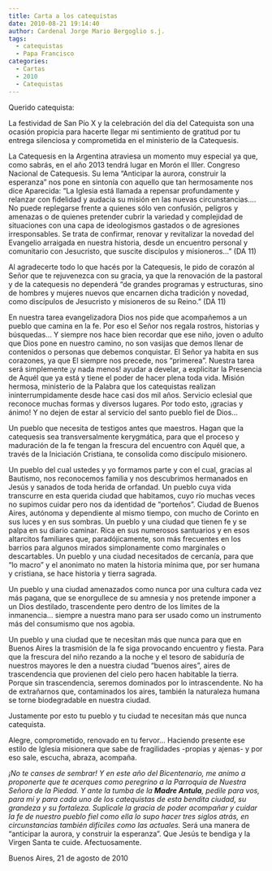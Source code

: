 ```yaml
---
title: Carta a los catequistas
date: 2010-08-21 19:14:40
author: Cardenal Jorge Mario Bergoglio s.j.
tags:
  - catequistas
  - Papa Francisco
categories:
  - Cartas
  - 2010
  - Catequistas
---
```


Querido catequista:
 
La festividad de San Pío X y la celebración del día del Catequista son una ocasión propicia para hacerte llegar mi sentimiento de gratitud por tu entrega silenciosa y comprometida en el ministerio de la Catequesis.
 
La Catequesis en la Argentina atraviesa un momento muy especial ya que, como sabrás, en el año 2013 tendrá lugar en Morón el IIIer. Congreso Nacional de Catequesis. Su lema “Anticipar la aurora, construir la esperanza” nos pone en  sintonía con aquello que tan hermosamente nos dice Aparecida: “La Iglesia está llamada a repensar profundamente y relanzar con fidelidad y audacia su misión en las nuevas circunstancias…. No puede replegarse frente a quienes sólo ven confusión, peligros y amenazas o de quienes pretender cubrir la variedad y complejidad de situaciones con una capa de ideologismos gastados o de agresiones irresponsables. Se trata de confirmar, renovar y revitalizar la novedad del Evangelio arraigada en nuestra historia, desde un encuentro personal y comunitario con Jesucristo, que suscite discípulos y misioneros…” (DA 11)
<!-- more --> 
Al agradecerte todo lo que hacés por la Catequesis, le pido de corazón al Señor que te rejuvenezca con su gracia, ya que la renovación de la pastoral y de la catequesis no dependerá “de grandes programas y estructuras, sino de hombres y mujeres nuevos que encarnen dicha tradición y novedad, como discípulos de Jesucristo y misioneros de su Reino.” (DA 11)
 
En nuestra tarea evangelizadora Dios nos pide que acompañemos a un pueblo que camina en la fe. Por eso el Señor nos regala rostros, historias y búsquedas... Y siempre nos hace bien recordar que ese niño, joven o adulto que Dios pone en nuestro camino, no son vasijas que demos llenar de contenidos o personas que  debemos conquistar. El Señor ya habita en sus corazones, ya que El siempre nos precede, nos “primerea”.
Nuestra tarea será simplemente ¡y nada menos! ayudar a develar, a explicitar la Presencia de Aquél que ya está y tiene el poder de hacer plena toda vida. Misión hermosa, ministerio de la Palabra que los catequistas realizan ininterrumpidamente desde hace casi dos mil años. Servicio eclesial que reconoce muchas formas y diversos lugares. Por todo esto, ¡gracias y ánimo! Y no dejen de estar al servicio del santo pueblo fiel de Dios…
 
Un pueblo que necesita de testigos antes que maestros. Hagan que la catequesis sea transversalmente kerygmática, para que el proceso y maduración de la fe tengan la frescura del encuentro con Aquél que, a través de la Iniciación Cristiana, te consolida como discípulo misionero.
 
Un pueblo del cual ustedes y yo formamos parte y con el cual, gracias al Bautismo, nos reconocemos familia y nos descubrimos hermanados en Jesús y sanados de toda herida de orfandad.
Un pueblo cuya vida transcurre en esta querida ciudad que habitamos, cuyo río muchas veces no supimos cuidar pero nos da identidad de “porteños”. Ciudad de Buenos Aires, autónoma y dependiente al mismo tiempo, con mucho de Corinto en sus luces y en sus sombras.
Un pueblo y una ciudad que tienen fe y se palpa en su diario caminar. Rica en sus numerosos santuarios y en esos altarcitos familiares que, paradójicamente, son más frecuentes en los barrios para algunos mirados simplonamente como marginales o descartables.
Un pueblo y una ciudad necesitados de cercanía, para que “lo macro” y el anonimato no maten la historia mínima que, por ser humana y cristiana, se hace historia y tierra sagrada.
 
Un pueblo y una ciudad amenazados como nunca por una cultura cada vez más pagana, que se enorgullece de su amnesia y nos pretende imponer a un Dios destilado, trascendente pero dentro de los límites de la inmanencia… siempre a nuestra mano para ser usado como un instrumento más del consumismo que nos agobia.
 
Un pueblo y una ciudad que te necesitan más que nunca para que en Buenos Aires la trasmisión de la fe siga provocando encuentro y fiesta.
Para que la frescura del niño rezando a la noche y el tesoro de sabiduría de nuestros mayores le den a nuestra ciudad “buenos aires”, aires de trascendencia que provienen del cielo pero hacen habitable la tierra. Porque sin trascendencia, seremos dominados por lo intrascendente. No ha de extrañarnos que, contaminados los aires, también la naturaleza humana se torne biodegradable en nuestra ciudad.
 
Justamente por esto tu pueblo y tu ciudad te necesitan más que nunca catequista.

Alegre, comprometido, renovado en tu fervor… Haciendo presente ese estilo de Iglesia misionera que sabe de fragilidades -propias y ajenas- y por eso sale, escucha, abraza, acompaña.

*¡No te canses de sembrar! Y en este año del Bicentenario, me animo a proponerte que te acerques como peregrino a la Parroquia de Nuestra Señora de la Piedad. Y ante la tumba de la **Madre Antula**, pedile para vos, para mí y para cada uno de los catequistas de esta bendita ciudad, su grandeza y su fortaleza. Suplicale la gracia de poder acompañar y cuidar la fe de nuestro pueblo fiel como ella lo supo hacer tres siglos atrás, en circunstancias también difíciles como las actuales.*
Será una manera de “anticipar la aurora, y construir la esperanza”.
Que Jesús te bendiga y la Virgen Santa te cuide. Afectuosamente.
 
Buenos Aires, 21 de agosto de 2010
